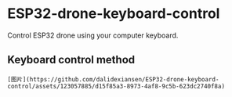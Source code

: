 # ESP32-drone-keyboard-control
Control ESP32 drone using your computer keyboard.
## Keyboard control method
```
[图片](https://github.com/dalidexiansen/ESP32-drone-keyboard-control/assets/123057885/d15f85a3-8973-4af8-9c5b-623dc2740f8a)


```
